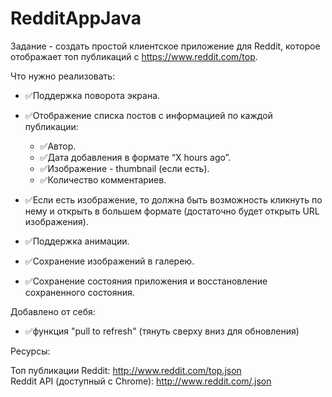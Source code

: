 # RedditAppJava

Задание - создать простой клиентское приложение для Reddit, которое отображает топ публикаций с https://www.reddit.com/top.

Что нужно реализовать:  

- ✅Поддержка поворота экрана.  
- ✅Отображение списка постов с информацией по каждой публикации:  
    - ✅Автор.  
    - ✅Дата добавления в формате “X hours ago”.  
    - ✅Изображение - thumbnail (если есть).  
    - ✅Количество комментариев.
  
- ✅Если есть изображение, то должна быть возможность кликнуть по нему и открыть в большем формате (достаточно будет открыть URL изображения).  
- ✅Поддержка анимации.  
- ✅Сохранение изображений в галерею.  
- ✅Сохранение состояния приложения и восстановление сохраненного состояния.

Добавлено от себя:

- ✅функция "pull to refresh" (тянуть сверху вниз для обновления)
  
Ресурсы:

Топ публикации Reddit: http://www.reddit.com/top.json  
Reddit API (доступный с Chrome): http://www.reddit.com/.json
